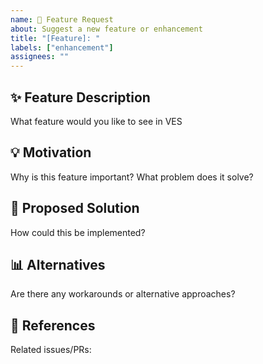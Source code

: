 ```yaml
---
name: 🌟 Feature Request
about: Suggest a new feature or enhancement
title: "[Feature]: "
labels: ["enhancement"]
assignees: ""
---
```


## ✨ Feature Description
What feature would you like to see in VES

## 💡 Motivation
Why is this feature important?
What problem does it solve?

## 🧩 Proposed Solution
How could this be implemented?

## 📊 Alternatives
Are there any workarounds or alternative approaches?

## 🔗 References
Related issues/PRs:
